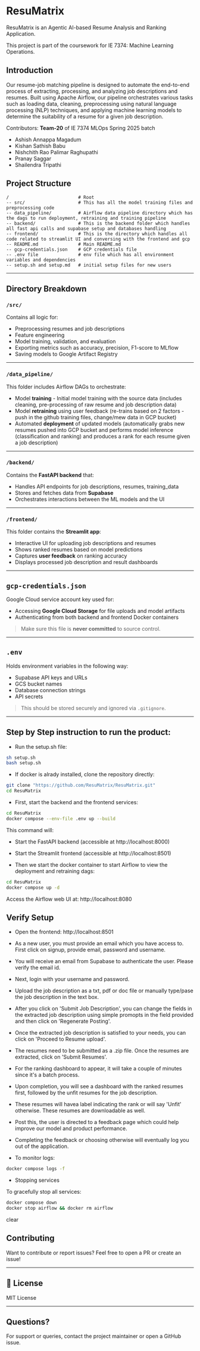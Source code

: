 # ResuMatrix

ResuMatrix is an Agentic AI-based Resume Analysis and Ranking Application. 

This project is part of the coursework for IE 7374: Machine Learning Operations.

## Introduction

Our resume-job matching pipeline is designed to automate the end-to-end process of extracting, processing, and analyzing job descriptions and resumes. Built using Apache Airflow, our pipeline orchestrates various tasks such as loading data, cleaning, preprocessing using natural language processing (NLP) techniques, and applying machine learning models to determine the suitability of a resume for a given job description.

Contributors: **Team-20** of IE 7374 MLOps Spring 2025 batch

-   Ashish Annappa Magadum
-   Kishan Sathish Babu 
-   Nishchith Rao Palimar Raghupathi
-   Pranay Saggar
-   Shailendra Tripathi

## Project Structure

```
/                          # Root   
-- src/                    # This has all the model training files and preprocessing code  
-- data_pipeline/          # Airflow data pipeline directory which has the dags to run deployment, retraining and training pipeline  
-- backend/                # This is the backend folder which handles all fast api calls and supabase setup and databases handling
-- frontend/               # This is the directory which handles all code related to streamlit UI and conversing with the frontend and gcp
-- README.md               # Main README.md 
-- gcp-credentials.json    # GCP credentials file
-- .env file               # env file which has all environment variables and dependencies
-- setup.sh and setup.md   # initial setup files for new users
```

---

## Directory Breakdown

### `/src/`
Contains all logic for:
- Preprocessing resumes and job descriptions
- Feature engineering
- Model training, validation, and evaluation
- Exporting metrics such as accuracy, precision, F1-score to MLflow
- Saving models to Google Artifact Registry

---

### `/data_pipeline/`
This folder includes Airflow DAGs to orchestrate:
- Model **training** - Initial model training with the source data (includes cleaning, pre-processing of raw resume and job description data)
- Model **retraining** using user feedback (re-trains based on 2 factors - push in the github training files, change/mew data in GCP bucket)
- Automated **deployment** of updated models (automatically grabs new resumes pushed into GCP bucket and performs model inference (classification and ranking) and produces a rank for each resume given a job description)

---

### `/backend/`
Contains the **FastAPI backend** that:
- Handles API endpoints for job descriptions, resumes, training_data
- Stores and fetches data from **Supabase**
- Orchestrates interactions between the ML models and the UI

---

### `/frontend/`
This folder contains the **Streamlit app**:
- Interactive UI for uploading job descriptions and resumes
- Shows ranked resumes based on model predictions
- Captures **user feedback** on ranking accuracy
- Displays processed job description and result dashboards

---

## `gcp-credentials.json`
Google Cloud service account key used for:
- Accessing **Google Cloud Storage** for file uploads and model artifacts
- Authenticating from both backend and frontend Docker containers

> Make sure this file is **never committed** to source control.

---

## `.env`
Holds environment variables in the following way:

- Supabase API keys and URLs
- GCS bucket names
- Database connection strings
- API secrets

> This should be stored securely and ignored via `.gitignore`.

---

## Step by Step instruction to run the product:

- Run the setup.sh file:

```bash
sh setup.sh
bash setup.sh
```
- If docker is alrady installed, clone the repository directly:

```bash
git clone "https://github.com/ResuMatrix/ResuMatrix.git"
cd ResuMatrix
```

- First, start the backend and the frontend services:

```bash
cd ResuMatrix
docker compose --env-file .env up --build
```

This command will:

- Start the FastAPI backend (accessible at http://localhost:8000)
- Start the Streamlit frontend (accessible at http://localhost:8501)

- Then we start the docker container to start Airflow to view the deployment and retraining dags:

```bash
cd ResuMatrix
docker compose up -d
```
Access the Airflow web UI at: http://localhost:8080

## Verify Setup

- Open the frontend: http://localhost:8501
- As a new user, you must provide an email which you have access to. First click on signup, provide email, password and username. 
- You will receive an email from Supabase to authenticate the user. Please verify the email id. 
- Next, login with your username and password. 
- Upload the job description as a txt, pdf or doc file or manually type/pase the job description in the text box.
- After you click on 'Submit Job Description', you can change the fields in the extracted job description using simple promopts in the field provided and then click on 'Regenerate Posting'. 
- Once the extracted job description is satisfied to your needs, you can click on 'Proceed to Resume upload'. 
- The resumes need to be submitted as a .zip file. Once the resumes are extracted, click on 'Submit Resumes'. 
- For the ranking dashboard to appear, it will take a couple of minutes since it's a batch process.  
- Upon completion, you will see a dashboard with the ranked resumes first, followed by the unfit resumes for the job description. 
- These resumes will havea label indicating the rank or will say 'Unfit' otherwise. These resumes are downloadable as well. 
- Post this, the user is directed to a feedback page which could help improve our model and product performance. 
- Completing the feedback or choosing otherwise will eventually log you out of the application. 

- To monitor logs:

```bash
docker compose logs -f
```

- Stopping services

To gracefully stop all services:

```bash
docker compose down
docker stop airflow && docker rm airflow
```
clear


## Contributing

Want to contribute or report issues? Feel free to open a PR or create an issue!

---

## 📄 License

MIT License

---

## Questions?

For support or queries, contact the project maintainer or open a GitHub issue.
